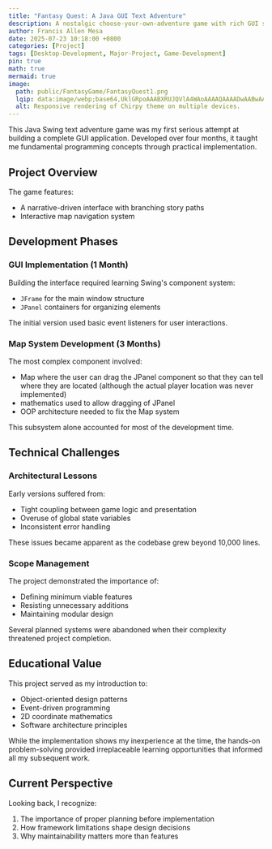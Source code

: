 ```yaml
---
title: "Fantasy Quest: A Java GUI Text Adventure"
description: A nostalgic choose-your-own-adventure game with rich GUI storytelling.
author: Francis Allen Mesa
date: 2025-07-23 10:18:00 +0800
categories: [Project]
tags: [Desktop-Development, Major-Project, Game-Development]
pin: true
math: true
mermaid: true
image:
  path: public/FantasyGame/FantasyQuest1.png
  lqip: data:image/webp;base64,UklGRpoAAABXRUJQVlA4WAoAAAAQAAAADwAABwAAQUxQSDIAAAARL0AmbZurmr57yyIiqE8oiG0bejIYEQTgqiDA9vqnsUSI6H+oAERp2HZ65qP/VIAWAFZQOCBCAAAA8AEAnQEqEAAIAAVAfCWkAALp8sF8rgRgAP7o9FDvMCkMde9PK7euH5M1m6VWoDXf2FkP3BqV0ZYbO6NA/VFIAAAA
  alt: Responsive rendering of Chirpy theme on multiple devices.
---
```


This Java Swing text adventure game was my first serious attempt at building a complete GUI application. Developed over four months, it taught me fundamental programming concepts through practical implementation.  

## **Project Overview**  
The game features:  
- A narrative-driven interface with branching story paths  
- Interactive map navigation system  

## **Development Phases**  

### **GUI Implementation (1 Month)**  
Building the interface required learning Swing's component system:  
- `JFrame` for the main window structure  
- `JPanel` containers for organizing elements  

The initial version used basic event listeners for user interactions.  

### **Map System Development (3 Months)**  
The most complex component involved:  
- Map where the user can drag the JPanel component so that they can tell where they are located (although the actual player location was never implemented)
- mathematics used to allow dragging of JPanel
- OOP architecture needed to fix the Map system

This subsystem alone accounted for most of the development time.  

## **Technical Challenges**  

### **Architectural Lessons**  
Early versions suffered from:  
- Tight coupling between game logic and presentation  
- Overuse of global state variables  
- Inconsistent error handling  

These issues became apparent as the codebase grew beyond 10,000 lines.  

### **Scope Management**  
The project demonstrated the importance of:  
- Defining minimum viable features  
- Resisting unnecessary additions  
- Maintaining modular design  

Several planned systems were abandoned when their complexity threatened project completion.  

## **Educational Value**  

This project served as my introduction to:  
- Object-oriented design patterns  
- Event-driven programming  
- 2D coordinate mathematics  
- Software architecture principles  

While the implementation shows my inexperience at the time, the hands-on problem-solving provided irreplaceable learning opportunities that informed all my subsequent work.  

## **Current Perspective**  

Looking back, I recognize:  
1. The importance of proper planning before implementation  
2. How framework limitations shape design decisions  
3. Why maintainability matters more than features  